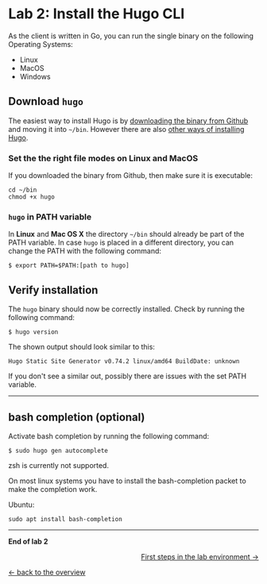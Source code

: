 # Lab 2: Install the Hugo CLI

As the client is written in Go, you can run the single binary on the following Operating Systems:

- Linux
- MacOS
- Windows

## Download `hugo`

The easiest way to install Hugo is by [downloading the binary from Github](https://github.com/gohugoio/hugo/releases) and moving it into `~/bin`. However there are also [other ways of installing Hugo](https://gohugo.io/getting-started/installing).

### Set the the right file modes on Linux and MacOS

If you downloaded the binary from Github, then make sure it is executable:

```
cd ~/bin
chmod +x hugo
```

### `hugo` in PATH variable

In **Linux** and **Mac OS X** the directory `~/bin` should already be part of the PATH variable.
In case `hugo` is placed in a different directory, you can change the PATH with the following command:

```
$ export PATH=$PATH:[path to hugo]
```

## Verify installation

The `hugo` binary should now be correctly installed. Check by running the following command:

```
$ hugo version
```

The shown output should look similar to this:

```
Hugo Static Site Generator v0.74.2 linux/amd64 BuildDate: unknown
```

If you don't see a similar out, possibly there are issues with the set PATH variable.

---

## bash completion (optional)

Activate bash completion by running the following command:
```
$ sudo hugo gen autocomplete
```

zsh is currently not supported.

On most linux systems you have to install the bash-completion packet to make the completion work.

Ubuntu:
```
sudo apt install bash-completion
```

---

**End of lab 2**

<p width="100px" align="right"><a href="03_first_steps.md">First steps in the lab environment →</a></p>

[← back to the overview](../README.md)
